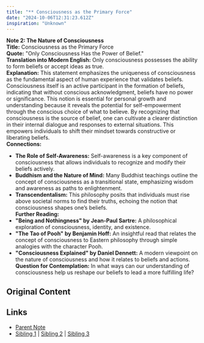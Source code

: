 ```yaml
---
title: "** Consciousness as the Primary Force"
date: "2024-10-06T12:31:23.612Z"
inspiration: "Unknown"
---
```


  
**Note 2: The Nature of Consciousness**  
**Title:** Consciousness as the Primary Force  
**Quote:** "Only Consciousness Has the Power of Belief."  
**Translation into Modern English:** Only consciousness possesses the ability to form beliefs or accept ideas as true.  
**Explanation:** This statement emphasizes the uniqueness of consciousness as the fundamental aspect of human experience that validates beliefs. Consciousness itself is an active participant in the formation of beliefs, indicating that without conscious acknowledgment, beliefs have no power or significance. This notion is essential for personal growth and understanding because it reveals the potential for self-empowerment through the conscious choice of what to believe. By recognizing that consciousness is the source of belief, one can cultivate a clearer distinction in their internal dialogue and responses to external situations. This empowers individuals to shift their mindset towards constructive or liberating beliefs.  
**Connections:**  
- **The Role of Self-Awareness:** Self-awareness is a key component of consciousness that allows individuals to recognize and modify their beliefs actively.  
- **Buddhism and the Nature of Mind:** Many Buddhist teachings outline the concept of consciousness as a transitional state, emphasizing wisdom and awareness as paths to enlightenment.  
- **Transcendentalism:** This philosophy posits that individuals must rise above societal norms to find their truths, echoing the notion that consciousness shapes one’s beliefs.  
**Further Reading:**  
- **"Being and Nothingness" by Jean-Paul Sartre:** A philosophical exploration of consciousness, identity, and existence.  
- **"The Tao of Pooh" by Benjamin Hoff:** An insightful read that relates the concept of consciousness to Eastern philosophy through simple analogies with the character Pooh.  
- **"Consciousness Explained" by Daniel Dennett:** A modern viewpoint on the nature of consciousness and how it relates to beliefs and actions.  
**Question for Contemplation:** In what ways can our understanding of consciousness help us reshape our beliefs to lead a more fulfilling life?  


## Original Content



## Links

- [Parent Note](/parent-note.md)
- [Sibling 1](/zettel1.md) | [Sibling 2](/zettel2.md) | [Sibling 3](/zettel3.md)
